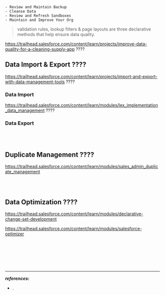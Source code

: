 
	- Review and Maintain Backup
	- Cleanse Data
	- Review and Refresh Sandboxes
	- Maintain and Improve Your Org
	
>  validation rules, lookup filters & page layouts are three declarative methods that help ensure data quality.	
	
https://trailhead.salesforce.com/content/learn/projects/improve-data-quality-for-a-cleaning-supply-app ????	


## Data Import & Export ????
https://trailhead.salesforce.com/content/learn/projects/import-and-export-with-data-management-tools ????

### Data Import

https://trailhead.salesforce.com/content/learn/modules/lex_implementation_data_management ????


### Data Export




<br/>


<br/>




## Duplicate Management ????
https://trailhead.salesforce.com/content/learn/modules/sales_admin_duplicate_management



<br/>


<br/>


## Data Optimization ????
https://trailhead.salesforce.com/content/learn/modules/declarative-change-set-development

https://trailhead.salesforce.com/content/learn/modules/salesforce-optimizer



<br/>

<br/>

<br/>

<br/>

<br/>


---
***references:***
- .

